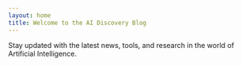 ```yaml
---
layout: home
title: Welcome to the AI Discovery Blog
---
```

Stay updated with the latest news, tools, and research in the world of Artificial Intelligence.